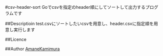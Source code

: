 
#csv-header-sort
Goでcsvを指定のheader順にしてソートして出力するプログラムです

##Descriptioin
test.csvにソートしたいcsvを用意し、header.csvに指定順を用意し実行します

##Licence

##Author
[AmaneKamimura](https://github.com/Nekoyamaou)
